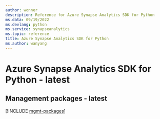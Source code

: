 ```yaml
---
author: wonner
description: Reference for Azure Synapse Analytics SDK for Python
ms.data: 09/19/2022
ms.devlang: python
ms.service: synapseanalytics
ms.topic: reference
title: Azure Synapse Analytics SDK for Python
ms.author: wanyang
---
```

# Azure Synapse Analytics SDK for Python - latest

## Management packages - latest
[!INCLUDE [mgmt-packages](synapse-analytics-mgmt-index.md)]